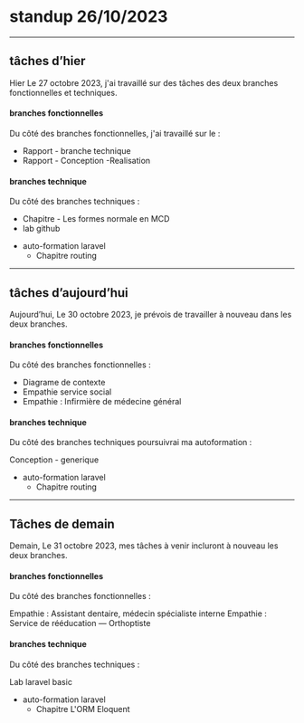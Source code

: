 # standup 26/10/2023

---

## tâches d’hier

Hier Le 27 octobre 2023, j'ai travaillé sur des tâches des deux branches fonctionnelles et techniques.

#### branches fonctionnelles

Du côté des branches fonctionnelles, j'ai travaillé sur le :

- Rapport - branche technique
- Rapport - Conception -Realisation

#### branches technique

Du côté des branches techniques :

- Chapitre - Les formes normale en MCD
- lab github
<!-- suivi -->
- auto-formation laravel
  - Chapitre routing

---

## tâches d’aujourd’hui

Aujourd’hui, Le 30 octobre 2023, je prévois de travailler à nouveau dans les deux branches.

#### branches fonctionnelles

Du côté des branches fonctionnelles :

- Diagrame de contexte
- Empathie service social
- Empathie : Infirmière de médecine général

#### branches technique

Du côté des branches techniques poursuivrai ma autoformation :

Conception - generique

- auto-formation laravel
  - Chapitre routing

---

## Tâches de demain

Demain, Le 31 octobre 2023, mes tâches à venir incluront à nouveau les deux branches.

#### branches fonctionnelles

Du côté des branches fonctionnelles :

Empathie : Assistant dentaire, médecin spécialiste interne
Empathie : Service de rééducation — Orthoptiste

#### branches technique

Du côté des branches techniques :

Lab laravel basic

- auto-formation laravel
  - Chapitre L'ORM Eloquent
